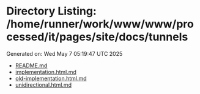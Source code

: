 # Directory Listing: /home/runner/work/www/www/processed/it/pages/site/docs/tunnels
Generated on: Wed May  7 05:19:47 UTC 2025

- [README.md](README.md)
- [implementation.html.md](implementation.html.md)
- [old-implementation.html.md](old-implementation.html.md)
- [unidirectional.html.md](unidirectional.html.md)
